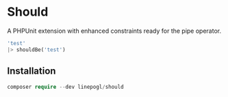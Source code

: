 # Should

A PHPUnit extension with enhanced constraints ready for the pipe operator.

```php
'test'
|> shouldBe('test')
```

## Installation

```php
composer require --dev linepogl/should
```
